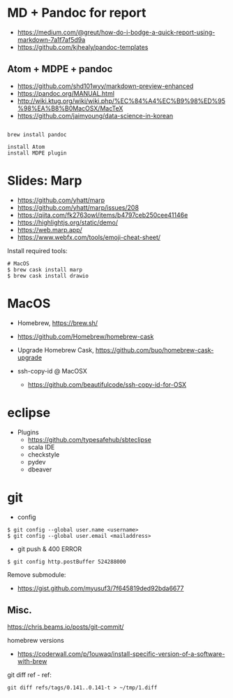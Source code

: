 # MD + Pandoc for report
- https://medium.com/@greut/how-do-i-bodge-a-quick-report-using-markdown-7a1f7af5d9a
- https://github.com/kjhealy/pandoc-templates

## Atom + MDPE + pandoc
- https://github.com/shd101wyy/markdown-preview-enhanced
- https://pandoc.org/MANUAL.html
- http://wiki.ktug.org/wiki/wiki.php/%EC%84%A4%EC%B9%98%ED%95%98%EA%B8%B0MacOSX/MacTeX
- https://github.com/jaimyoung/data-science-in-korean
```
```

```
brew install pandoc
```

```
install Atom
install MDPE plugin
```

# Slides: Marp
- https://github.com/yhatt/marp
- https://github.com/yhatt/marp/issues/208
- https://qiita.com/fk2763owl/items/b4797ceb250cee41146e
- https://highlightjs.org/static/demo/
- https://web.marp.app/
- https://www.webfx.com/tools/emoji-cheat-sheet/

Install required tools:
```
# MacOS
$ brew cask install marp
$ brew cask install drawio

```

# MacOS
* Homebrew, https://brew.sh/
* https://github.com/Homebrew/homebrew-cask
* Upgrade Homebrew Cask, https://github.com/buo/homebrew-cask-upgrade

* ssh-copy-id @ MacOSX
  - https://github.com/beautifulcode/ssh-copy-id-for-OSX

# eclipse
* Plugins
  * https://github.com/typesafehub/sbteclipse
  * scala IDE
  * checkstyle
  * pydev
  * dbeaver 

# git
* config
```
$ git config --global user.name <username>
$ git config --global user.email <mailaddress>
```
* git push & 400 ERROR
```
$ git config http.postBuffer 524288000
```

Remove submodule:
- https://gist.github.com/myusuf3/7f645819ded92bda6677

## Misc.

https://chris.beams.io/posts/git-commit/

homebrew versions
- https://coderwall.com/p/1ouwaq/install-specific-version-of-a-software-with-brew



git diff ref - ref:
```
git diff refs/tags/0.141..0.141-t > ~/tmp/1.diff
```